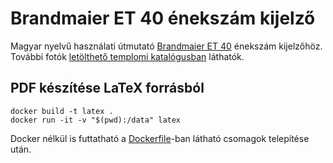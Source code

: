 # Brandmaier ET 40 énekszám kijelző

Magyar nyelvű használati útmutató [Brandmaier ET 40](https://brandmaier.com/produkte/produkte-fuer-kirchen/kirchenliedanzeigen-2/) énekszám kijelzőhöz. További fotók [letölthető templomi katalógusban](https://brandmaier.com/wp-content/uploads/2020/07/Kirchenliedanzeigen.pdf) láthatók.

## PDF készítése LaTeX forrásból

    docker build -t latex .
    docker run -it -v "$(pwd):/data" latex

Docker nélkül is futtatható a [Dockerfile](Dockerfile)-ban látható csomagok telepítése után.
